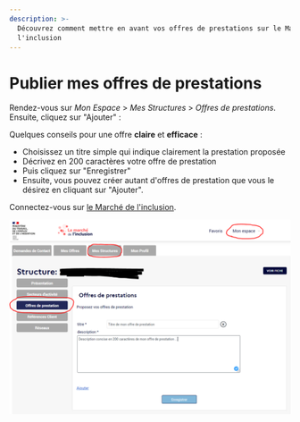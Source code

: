 ```yaml
---
description: >-
  Découvrez comment mettre en avant vos offres de prestations sur le Marché de
  l'inclusion
---
```


# Publier mes offres de prestations

Rendez-vous sur _Mon Espace_ &gt; _Mes Structures_ &gt; _Offres de prestations_. Ensuite, cliquez sur "Ajouter" : 

Quelques conseils pour une offre **claire** et **efficace** :

* Choisissez un titre simple qui indique clairement la prestation proposée
* Décrivez en 200 caractères votre offre de prestation
* Puis cliquez sur "Enregistrer"
* Ensuite, vous pouvez créer autant d'offres de prestation que vous le désirez en cliquant sur "Ajouter".

Connectez-vous sur [le Marché de l'inclusion](https://lemarche.inclusion.beta.gouv.fr/fr/).

![](../../../.gitbook/assets/image%20%28111%29.png)

